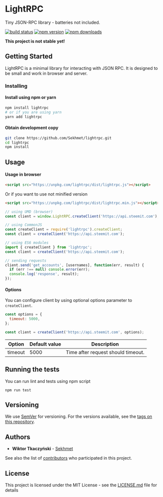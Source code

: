 # LightRPC
Tiny JSON-RPC library - batteries not included.

[![build status](https://img.shields.io/travis/Sekhmet/lightrpc/master.svg?style=flat-square)](https://travis-ci.org/Sekhmet/lightrpc)
[![npm version](https://img.shields.io/npm/v/lightrpc.svg?style=flat-square)](https://www.npmjs.com/package/lightrpc)
[![npm downloads](https://img.shields.io/npm/dm/lightrpc.svg?style=flat-square)](https://www.npmjs.com/package/lightrpc)

**This project is not stable yet!**

## Getting Started

LightRPC is a minimal library for interacting with JSON RPC.
It is designed to be small and work in browser and server.

### Installing

#### Install using npm or yarn
```bash
npm install lightrpc
# or if you are using yarn
yarn add lightrpc
```

#### Obtain development copy

```bash
git clone https://github.com/Sekhmet/lightrpc.git
cd lightrpc
npm install
```

## Usage

#### Usage in browser
```html
<script src="https://unpkg.com/lightrpc/dist/lightrpc.js"></script>
```
Or if you want to use not minified version
```html
<script src="https://unpkg.com/lightrpc/dist/lightrpc.min.js"></script>
```

```js
// using UMD (browser)
const client = window.LightRPC.createClient('https://api.steemit.com');

// using CommonJS
const createClient = require('lightrpc').createClient;
const client = createClient('https://api.steemit.com');

// using ES6 modules
import { createClient } from 'lightrpc';
const client = createClient('https://api.steemit.com');

// sending requests
client.send('get_accounts', [usernames], function(err, result) {
  if (err !== null) console.error(err);
  console.log('response', result);
});
```

#### Options
You can configure client by using optional options parameter to `createClient`.
```js
const options = {
  timeout: 5000,
};

const client = createClient('https://api.steemit.com', options);
```

| Option  | Default value |  Description                       |
|---------|---------------|------------------------------------|
| timeout | 5000          | Time after request should timeout. |

## Running the tests

You can run lint and tests using npm script

```
npm run test
```


## Versioning

We use [SemVer](http://semver.org/) for versioning. For the versions available, see the [tags on this repository](https://github.com/Sekhmet/lightrpc).

## Authors

* **Wiktor Tkaczyński** - [Sekhmet](https://github.com/Sekhmet)

See also the list of [contributors](https://github.com/Sekhmet/lightrpc/contributors) who participated in this project.

## License

This project is licensed under the MIT License - see the [LICENSE.md](LICENSE.md) file for details
